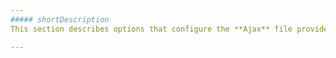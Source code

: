 ```yaml
---
##### shortDescription
This section describes options that configure the **Ajax** file provider.

---
```

